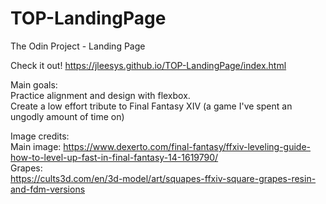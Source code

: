 # TOP-LandingPage 
The Odin Project - Landing Page  

Check it out! 
https://jleesys.github.io/TOP-LandingPage/index.html

Main goals:  
Practice alignment and design with flexbox.  
Create a low effort tribute to Final Fantasy XIV (a game I've spent an ungodly amount of time on)

Image credits:  
Main image:
https://www.dexerto.com/final-fantasy/ffxiv-leveling-guide-how-to-level-up-fast-in-final-fantasy-14-1619790/    
Grapes:  
https://cults3d.com/en/3d-model/art/squapes-ffxiv-square-grapes-resin-and-fdm-versions  
